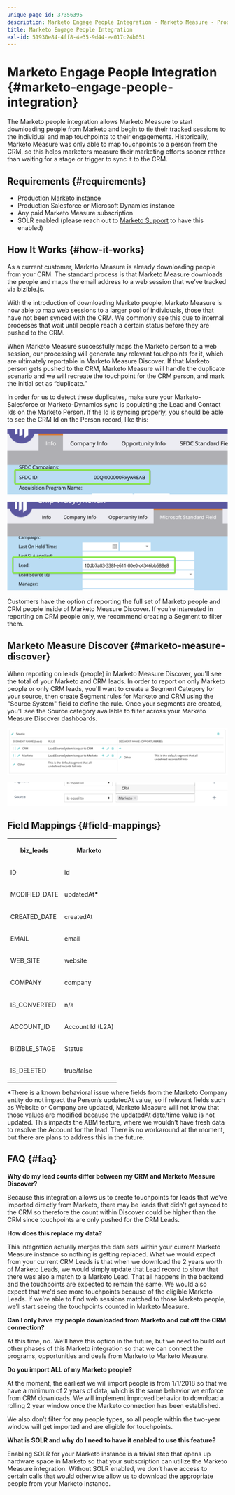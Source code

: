 ```yaml
---
unique-page-id: 37356395
description: Marketo Engage People Integration - Marketo Measure - Product Documentation
title: Marketo Engage People Integration
exl-id: 51930e84-4ff8-4e35-9d44-ea017c24b051
---
```

# Marketo Engage People Integration {#marketo-engage-people-integration}

The Marketo people integration allows Marketo Measure to start downloading people from Marketo and begin to tie their tracked sessions to the individual and map touchpoints to their engagements. Historically, Marketo Measure was only able to map touchpoints to a person from the CRM, so this helps marketers measure their marketing efforts sooner rather than waiting for a stage or trigger to sync it to the CRM.

## Requirements {#requirements}

* Production Marketo instance
* Production Salesforce or Microsoft Dynamics instance
* Any paid Marketo Measure subscription
* SOLR enabled (please reach out to [Marketo Support](https://nation.marketo.com/t5/Support/ct-p/Support) to have this enabled)

## How It Works {#how-it-works}

As a current customer, Marketo Measure is already downloading people from your CRM. The standard process is that Marketo Measure downloads the people and maps the email address to a web session that we’ve tracked via bizible.js.

With the introduction of downloading Marketo people, Marketo Measure is now able to map web sessions to a larger pool of individuals, those that have not been synced with the CRM. We commonly see this due to internal processes that wait until people reach a certain status before they are pushed to the CRM.

When Marketo Measure successfully maps the Marketo person to a web session, our processing will generate any relevant touchpoints for it, which are ultimately reportable in Marketo Measure Discover. If that Marketo person gets pushed to the CRM, Marketo Measure will handle the duplicate scenario and we will recreate the touchpoint for the CRM person, and mark the initial set as “duplicate.”

In order for us to detect these duplicates, make sure your Marketo-Salesforce or Marketo-Dynamics sync is populating the Lead and Contact Ids on the Marketo Person. If the Id is syncing properly, you should be able to see the CRM Id on the Person record, like this:

![](assets/5a.png)

![](assets/5b.png)

Customers have the option of reporting the full set of Marketo people and CRM people inside of Marketo Measure Discover. If you’re interested in reporting on CRM people only, we recommend creating a Segment to filter them.

## Marketo Measure Discover {#marketo-measure-discover}

When reporting on leads (people) in Marketo Measure Discover, you'll see the total of your Marketo and CRM leads. In order to report on only Marketo people or only CRM leads, you'll want to create a Segment Category for your source, then create Segment rules for Marketo and CRM using the "Source System" field to define the rule. Once your segments are created, you'll see the Source category available to filter across your Marketo Measure Discover dashboards.

![](assets/bizible-discover-1.png)

![](assets/bizible-discover-2.png)

## Field Mappings {#field-mappings}

<table> 
 <colgroup> 
  <col> 
  <col> 
 </colgroup> 
 <tbody> 
  <tr> 
   <th><p><strong>biz_leads</strong></p></th> 
   <th><p><strong>Marketo</strong></p></th> 
  </tr> 
  <tr> 
   <td><p>ID</p></td> 
   <td><p>id</p></td> 
  </tr> 
  <tr> 
   <td><p>MODIFIED_DATE</p></td> 
   <td><p>updatedAt<strong>*</strong></p></td> 
  </tr> 
  <tr> 
   <td><p>CREATED_DATE</p></td> 
   <td><p>createdAt</p></td> 
  </tr> 
  <tr> 
   <td><p>EMAIL</p></td> 
   <td><p>email</p></td> 
  </tr> 
  <tr> 
   <td><p>WEB_SITE</p></td> 
   <td><p>website</p></td> 
  </tr> 
  <tr> 
   <td><p>COMPANY</p></td> 
   <td><p>company</p></td> 
  </tr> 
  <tr> 
   <td><p>IS_CONVERTED</p></td> 
   <td><p>n/a</p></td> 
  </tr> 
  <tr> 
   <td><p>ACCOUNT_ID</p></td> 
   <td><p>Account Id (L2A)</p></td> 
  </tr> 
  <tr> 
   <td><p>BIZIBLE_STAGE</p></td> 
   <td><p>Status</p></td> 
  </tr> 
  <tr> 
   <td><p>IS_DELETED</p></td> 
   <td><p>true/false</p></td> 
  </tr> 
 </tbody> 
</table>

*There is a known behavioral issue where fields from the Marketo Company entity do not impact the Person’s updatedAt value, so if relevant fields such as Website or Company are updated, Marketo Measure will not know that those values are modified because the updatedAt date/time value is not updated. This impacts the ABM feature, where we wouldn’t have fresh data to resolve the Account for the lead. There is no workaround at the moment, but there are plans to address this in the future.

## FAQ {#faq}

**Why do my lead counts differ between my CRM and Marketo Measure Discover?**

Because this integration allows us to create touchpoints for leads that we’ve imported directly from Marketo, there may be leads that didn’t get synced to the CRM so therefore the count within Discover could be higher than the CRM since touchpoints are only pushed for the CRM Leads.

**How does this replace my data?**

This integration actually merges the data sets within your current Marketo Measure instance so nothing is getting replaced. What we would expect from your current CRM Leads is that when we download the 2 years worth of Marketo Leads, we would simply update that Lead record to show that there was also a match to a Marketo Lead. That all happens in the backend and the touchpoints are expected to remain the same. We would also expect that we'd see more touchpoints because of the eligible Marketo Leads. If we're able to find web sessions matched to those Marketo people, we'll start seeing the touchpoints counted in Marketo Measure.

**Can I only have my people downloaded from Marketo and cut off the CRM connection?**

At this time, no. We’ll have this option in the future, but we need to build out other phases of this Marketo integration so that we can connect the programs, opportunities and deals from Marketo to Marketo Measure.

**Do you import ALL of my Marketo people?**

At the moment, the earliest we will import people is from 1/1/2018 so that we have a minimum of 2 years of data, which is the same behavior we enforce from CRM downloads. We will implement improved behavior to download a rolling 2 year window once the Marketo connection has been established.

We also don’t filter for any people types, so all people within the two-year window will get imported and are eligible for touchpoints.

**What is SOLR and why do I need to have it enabled to use this feature?**

Enabling SOLR for your Marketo instance is a trivial step that opens up hardware space in Marketo so that your subscription can utilize the Marketo Measure integration. Without SOLR enabled, we don’t have access to certain calls that would otherwise allow us to download the appropriate people from your Marketo instance.
